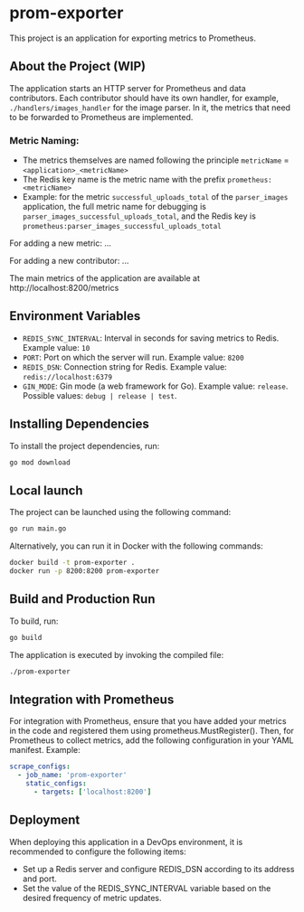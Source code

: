 # prom-exporter

This project is an application for exporting metrics to Prometheus.

## About the Project (WIP)
The application starts an HTTP server for Prometheus and data contributors.
Each contributor should have its own handler, for example, `./handlers/images_handler` for the image parser.
In it, the metrics that need to be forwarded to Prometheus are implemented.

### Metric Naming:
- The metrics themselves are named following the principle `metricName` = `<application>_<metricName>`
- The Redis key name is the metric name with the prefix `prometheus:<metricName>`
- Example: for the metric `successful_uploads_total` of the `parser_images` application, the full metric name for debugging is `parser_images_successful_uploads_total`, and the Redis key is `prometheus:parser_images_successful_uploads_total`

For adding a new metric: ...<TBD>

For adding a new contributor: ...<TBD>

The main metrics of the application are available at http://localhost:8200/metrics

## Environment Variables

- `REDIS_SYNC_INTERVAL`: Interval in seconds for saving metrics to Redis. Example value: `10`
- `PORT`: Port on which the server will run. Example value: `8200`
- `REDIS_DSN`: Connection string for Redis. Example value: `redis://localhost:6379`
- `GIN_MODE`: Gin mode (a web framework for Go). Example value: `release`. Possible values: `debug | release | test`.

## Installing Dependencies

To install the project dependencies, run:

```bash
go mod download
```

## Local launch

The project can be launched using the following command:

```bash
go run main.go
```

Alternatively, you can run it in Docker with the following commands:
```bash
docker build -t prom-exporter . 
docker run -p 8200:8200 prom-exporter
```

## Build and Production Run

To build, run:
```bash
go build
```

The application is executed by invoking the compiled file:
```bash
./prom-exporter
```

## Integration with Prometheus

For integration with Prometheus, ensure that you have added your metrics in the code and registered them using prometheus.MustRegister().
Then, for Prometheus to collect metrics, add the following configuration in your YAML manifest. Example:
```yaml
scrape_configs:
  - job_name: 'prom-exporter'
    static_configs:
      - targets: ['localhost:8200']
```

## Deployment

When deploying this application in a DevOps environment, it is recommended to configure the following items:
*	Set up a Redis server and configure REDIS_DSN according to its address and port.
*	Set the value of the REDIS_SYNC_INTERVAL variable based on the desired frequency of metric updates.